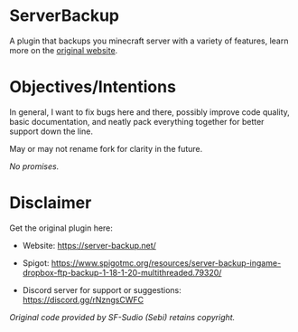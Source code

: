 # ServerBackup

A plugin that backups you minecraft server with a variety of features, learn more on the [original website](https://server-backup.net/).

# Objectives/Intentions

In general, I want to fix bugs here and there, possibly improve code quality, basic documentation, and neatly pack everything together for better support down the line. 

May or may not rename fork for clarity in the future.

_No promises._

# Disclaimer

Get the original plugin here: 

- Website: https://server-backup.net/

- Spigot: https://www.spigotmc.org/resources/server-backup-ingame-dropbox-ftp-backup-1-18-1-20-multithreaded.79320/

- Discord server for support or suggestions: https://discord.gg/rNzngsCWFC

_Original code provided by SF-Sudio (Sebi) retains copyright._
